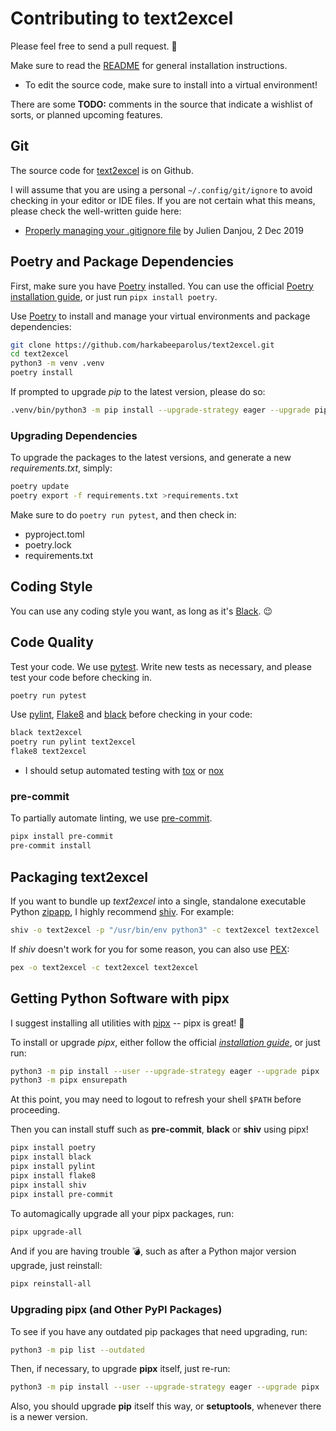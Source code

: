 # Contributing to text2excel

Please feel free to send a pull request.  🙂

Make sure to read the [README](README.md) for general installation
instructions.

* To edit the source code, make sure to install into a virtual environment!

There are some **TODO:** comments in the source that indicate a wishlist of
sorts, or planned upcoming features.

## Git

[text2excel]: https://github.com/harkabeeparolus/text2excel

The source code for [text2excel] is on Github.

I will assume that you are using a personal `~/.config/git/ignore` to avoid
checking in your editor or IDE files. If you are not certain what this means,
please check the well-written guide here:

* [Properly managing your .gitignore file][gitignore]
  by Julien Danjou, 2 Dec 2019

[gitignore]: https://julien.danjou.info/properly-managing-your-gitignore/

## Poetry and Package Dependencies

[Poetry]: https://python-poetry.org

First, make sure you have [Poetry] installed.
You can use the official
[Poetry installation guide](https://python-poetry.org/docs/#installation),
or just run `pipx install poetry`.

Use [Poetry] to install and manage your virtual environments and package
dependencies:

```bash
git clone https://github.com/harkabeeparolus/text2excel.git
cd text2excel
python3 -m venv .venv
poetry install
```

If prompted to upgrade _pip_ to the latest version, please do so:

```bash
.venv/bin/python3 -m pip install --upgrade-strategy eager --upgrade pip setuptools
```

### Upgrading Dependencies

To upgrade the packages to the latest versions, and generate a new
_requirements.txt_, simply:

```bash
poetry update
poetry export -f requirements.txt >requirements.txt
```

Make sure to do `poetry run pytest`, and then check in:

* pyproject.toml
* poetry.lock
* requirements.txt

## Coding Style

You can use any coding style you want, as long as it's [Black]. 😉

[Black]: https://black.readthedocs.io/

## Code Quality

Test your code. We use [pytest]. Write new tests as necessary, and please
test your code before checking in.

```bash
poetry run pytest
```

Use [pylint], [Flake8] and [black] before checking in your code:

```bash
black text2excel
poetry run pylint text2excel
flake8 text2excel
```

[pytest]: https://pytest.org/
[pylint]: https://www.pylint.org
[Flake8]: https://flake8.pycqa.org/

* I should setup automated testing with
  [tox](https://tox.readthedocs.io/)
  or [nox](https://github.com/theacodes/nox)

### pre-commit

To partially automate linting, we use [pre-commit].

```bash
pipx install pre-commit
pre-commit install
```

[pre-commit]: https://pre-commit.com

## Packaging text2excel

If you want to bundle up _text2excel_ into a single, standalone executable Python
[zipapp], I highly recommend [shiv]. For example:

```bash
shiv -o text2excel -p "/usr/bin/env python3" -c text2excel text2excel
```

If _shiv_ doesn't work for you for some reason, you can also use [PEX]:

```bash
pex -o text2excel -c text2excel text2excel
```

[pipx]: https://github.com/pypa/pipx
[shiv]: https://github.com/linkedin/shiv
[PEX]: https://github.com/pantsbuild/pex
[zipapp]: https://docs.python.org/3/library/zipapp.html

## Getting Python Software with pipx

[pipx]: https://github.com/pypa/pipx

I suggest installing all utilities with [pipx] -- pipx is great! 🌟

To install or upgrade _pipx_, either follow the official
[_installation guide_](https://pypa.github.io/pipx/installation/),
or just run:

```bash
python3 -m pip install --user --upgrade-strategy eager --upgrade pipx
python3 -m pipx ensurepath
```

At this point, you may need to logout to refresh your shell `$PATH` before
proceeding.

Then you can install stuff such as **pre-commit**, **black** or **shiv** using
pipx!

```bash
pipx install poetry
pipx install black
pipx install pylint
pipx install flake8
pipx install shiv
pipx install pre-commit
```

To automagically upgrade all your pipx packages, run:

```bash
pipx upgrade-all
```

And if you are having trouble 💣, such as after a Python major version
upgrade, just reinstall:

```bash
pipx reinstall-all
```

### Upgrading pipx (and Other PyPI Packages)

To see if you have any outdated pip packages that need upgrading, run:

```bash
python3 -m pip list --outdated
```

Then, if necessary, to upgrade **pipx** itself, just re-run:

```bash
python3 -m pip install --user --upgrade-strategy eager --upgrade pipx
```

Also, you should upgrade **pip** itself this way, or **setuptools**, whenever
there is a newer version.

